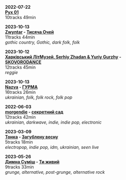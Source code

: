 **2022-07-22**  
**[Рух 01](https://music.youtube.com/playlist?list=OLAK5uy_kVj8pLFPwSF8dQTE2szpnPkXpuZQg9Gn0)**   
10tracks 49min

**2023-10-13**  
**[Zwyntar](https://www.last.fm/music/Zwyntar "gothic country, gothic, dark folk, folk") -  [Тисяча Очей](https://music.youtube.com/playlist?list=OLAK5uy_l-pzd0rwr542XUY4Rn-eLZVZ6iPd8TcLk)**  
11tracks 44min  
*gothic country, Gothic, dark folk, folk*

**2023-10-12**  
**[Харківський ЛітМузей, Serhiy Zhadan & Yuriy Gurzhy](https://www.last.fm/music/%D0%A5%D0%B0%D1%80%D0%BA%D1%96%D0%B2%D1%81%D1%8C%D0%BA%D0%B8%D0%B9+%D0%9B%D1%96%D1%82%D0%9C%D1%83%D0%B7%D0%B5%D0%B9,+Serhiy+Zhadan,+&+Yuriy+Gurzhy) - [SKOVORODANCE](https://music.youtube.com/playlist?list=OLAK5uy_li9Lm6z9oRGIKNpFNoL8ebHXD5Ln654Qs)**  
12tracks 45min  
*reggie*

**2023-10-13**  
**[Nazva](https://www.last.fm/music/NAZVA) - [ГУРМА](https://music.youtube.com/playlist?list=OLAK5uy_mrhbyC0RuOyylSo5J4k2MNiadF8dvxPNc)**  
16tracks 26min  
*ukrainian, folk, folk rock, folk pop*

**2022-06-03**  
**[morgendie](https://www.last.fm/music/morgendie) - [секретний сад](https://music.youtube.com/playlist?list=OLAK5uy_ku4OuqbZ-BK-3rZ0Qgqo0UDtTlIZKcojU)**  
12tracks 42min  
*ukrainian, darkwave, indie, indie pop, electronic*

**2023-03-09**  
**[Тонка](https://www.last.fm/music/%D0%A2%D0%BE%D0%BD%D0%BA%D0%B0) - [Загублену весну](https://music.youtube.com/playlist?list=OLAK5uy_n9RBEHXpLCYdUnqSJGRpdXDFtNUPFiEeo)**  
5tracks 18min  
*electropop, indie pop, idm, ukrainian, seen live*

**2023-05-26**  
**[Димна Суміш](https://www.last.fm/music/+noredirect/%D0%94%D0%B8%D0%BC%D0%BD%D0%B0+%D0%A1%D1%83%D0%BC%D1%96%D1%88) - [Ти живий](https://music.youtube.com/playlist?list=OLAK5uy_ltLMrLDvDutrvXk9_WjORglYq4_EoYhZQ)**  
9tracks 33min  
*grunge, alternative, post-grunge, alternative rock*
